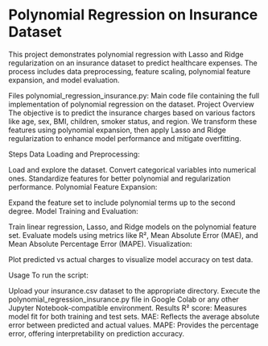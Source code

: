 # Polynomial Regression on Insurance Dataset

This project demonstrates polynomial regression with Lasso and Ridge regularization on an insurance dataset to predict healthcare expenses. The process includes data preprocessing, feature scaling, polynomial feature expansion, and model evaluation.

Files
polynomial_regression_insurance.py: Main code file containing the full implementation of polynomial regression on the dataset.
Project Overview
The objective is to predict the insurance charges based on various factors like age, sex, BMI, children, smoker status, and region. We transform these features using polynomial expansion, then apply Lasso and Ridge regularization to enhance model performance and mitigate overfitting.

Steps
Data Loading and Preprocessing:

Load and explore the dataset.
Convert categorical variables into numerical ones.
Standardize features for better polynomial and regularization performance.
Polynomial Feature Expansion:

Expand the feature set to include polynomial terms up to the second degree.
Model Training and Evaluation:

Train linear regression, Lasso, and Ridge models on the polynomial feature set.
Evaluate models using metrics like R², Mean Absolute Error (MAE), and Mean Absolute Percentage Error (MAPE).
Visualization:

Plot predicted vs actual charges to visualize model accuracy on test data.

Usage
To run the script:

Upload your insurance.csv dataset to the appropriate directory.
Execute the polynomial_regression_insurance.py file in Google Colab or any other Jupyter Notebook-compatible environment.
Results
R² score: Measures model fit for both training and test sets.
MAE: Reflects the average absolute error between predicted and actual values.
MAPE: Provides the percentage error, offering interpretability on prediction accuracy.

